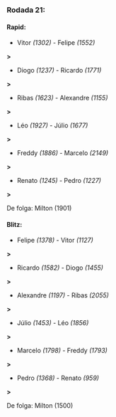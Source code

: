 ### Rodada 21:

#### Rapid:

* Vitor *(1302)*     -     Felipe *(1552)*

 **>** 
* Diogo *(1237)*     -     Ricardo *(1771)*

 **>** 
* Ribas *(1623)*     -     Alexandre *(1155)*

 **>** 
* Léo *(1927)*     -     Júlio *(1677)*

 **>** 
* Freddy *(1886)*     -     Marcelo *(2149)*

 **>** 
* Renato *(1245)*     -     Pedro *(1227)*

 **>** 

De folga: Milton (1901)

#### Blitz:

* Felipe *(1378)*     -     Vitor *(1127)*

 **>** 
* Ricardo *(1582)*     -     Diogo *(1455)*

 **>** 
* Alexandre *(1197)*     -     Ribas *(2055)*

 **>** 
* Júlio *(1453)*     -     Léo *(1856)*

 **>** 
* Marcelo *(1798)*     -     Freddy *(1793)*

 **>** 
* Pedro *(1368)*     -     Renato *(959)*

 **>** 

De folga: Milton (1500)

